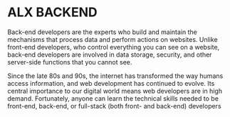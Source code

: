 # ALX BACKEND
Back-end developers are the experts who build and maintain the mechanisms that process data 
and perform actions on websites. Unlike front-end developers, 
who control everything you can see on a website, back-end developers are involved in data storage, security, 
and other server-side functions that you cannot see.

Since the late 80s and 90s, the internet has transformed the way humans access information, 
and web development has continued to evolve. 
Its central importance to our digital world means web developers are in high demand. 
Fortunately, anyone can learn the technical skills needed to be front-end, back-end, 
or full-stack (both front- and back-end) developers

